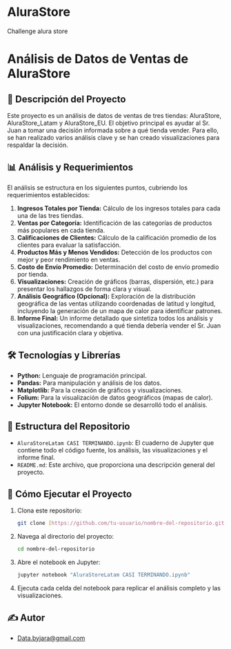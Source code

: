 # AluraStore
Challenge alura store
# Análisis de Datos de Ventas de AluraStore

## 📜 Descripción del Proyecto

Este proyecto es un análisis de datos de ventas de tres tiendas: AluraStore, AluraStore_Latam y AluraStore_EU. El objetivo principal es ayudar al Sr. Juan a tomar una decisión informada sobre a qué tienda vender. Para ello, se han realizado varios análisis clave y se han creado visualizaciones para respaldar la decisión.

## 📊 Análisis y Requerimientos

El análisis se estructura en los siguientes puntos, cubriendo los requerimientos establecidos:

1.  **Ingresos Totales por Tienda:** Cálculo de los ingresos totales para cada una de las tres tiendas.
2.  **Ventas por Categoría:** Identificación de las categorías de productos más populares en cada tienda.
3.  **Calificaciones de Clientes:** Cálculo de la calificación promedio de los clientes para evaluar la satisfacción.
4.  **Productos Más y Menos Vendidos:** Detección de los productos con mejor y peor rendimiento en ventas.
5.  **Costo de Envío Promedio:** Determinación del costo de envío promedio por tienda.
6.  **Visualizaciones:** Creación de gráficos (barras, dispersión, etc.) para presentar los hallazgos de forma clara y visual.
7.  **Análisis Geográfico (Opcional):** Exploración de la distribución geográfica de las ventas utilizando coordenadas de latitud y longitud, incluyendo la generación de un mapa de calor para identificar patrones.
8.  **Informe Final:** Un informe detallado que sintetiza todos los análisis y visualizaciones, recomendando a qué tienda debería vender el Sr. Juan con una justificación clara y objetiva.

## 🛠️ Tecnologías y Librerías

* **Python:** Lenguaje de programación principal.
* **Pandas:** Para manipulación y análisis de los datos.
* **Matplotlib:** Para la creación de gráficos y visualizaciones.
* **Folium:** Para la visualización de datos geográficos (mapas de calor).
* **Jupyter Notebook:** El entorno donde se desarrolló todo el análisis.

## 📂 Estructura del Repositorio

* `AluraStoreLatam CASI TERMINANDO.ipynb`: El cuaderno de Jupyter que contiene todo el código fuente, los análisis, las visualizaciones y el informe final.
* `README.md`: Este archivo, que proporciona una descripción general del proyecto.

## 🚀 Cómo Ejecutar el Proyecto

1.  Clona este repositorio:
    ```bash
    git clone [https://github.com/tu-usuario/nombre-del-repositorio.git](https://github.com/tu-usuario/nombre-del-repositorio.git)
    ```
2.  Navega al directorio del proyecto:
    ```bash
    cd nombre-del-repositorio
    ```
3.  Abre el notebook en Jupyter:
    ```bash
    jupyter notebook "AluraStoreLatam CASI TERMINANDO.ipynb"
    ```
4.  Ejecuta cada celda del notebook para replicar el análisis completo y las visualizaciones.

## ✍️ Autor

* Data.byjara@gmail.com


